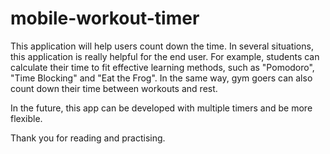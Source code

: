 # mobile-workout-timer

This application will help users count down the time.
In several situations, this application is really helpful for the end user. For example, students can calculate their time to fit effective learning methods, such as "Pomodoro", "Time Blocking" and "Eat the Frog".
In the same way, gym goers can also count down their time between workouts and rest.

In the future, this app can be developed with multiple timers and be more flexible.

Thank you for reading and practising.
